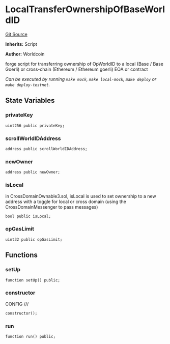 # LocalTransferOwnershipOfBaseWorldID
[Git Source](https://github.com/SwineCoder101/world-id-state-bridge/blob/da63ea15118c125576858d5f20d9bfdd91cb337f/src/script/ownership/scroll/LocalTransferOwnershipOfScrollWorldID.s.sol)

**Inherits:**
Script

**Author:**
Worldcoin

forge script for transferring ownership of OpWorldID to a local (Base / Base Goerli)
or cross-chain (Ethereum / Ethereum goerli) EOA or contract

*Can be executed by running `make mock`, `make local-mock`, `make deploy` or `make deploy-testnet`.*


## State Variables
### privateKey

```solidity
uint256 public privateKey;
```


### scrollWorldIDAddress

```solidity
address public scrollWorldIDAddress;
```


### newOwner

```solidity
address public newOwner;
```


### isLocal
in CrossDomainOwnable3.sol, isLocal is used to set ownership to a new address with a toggle
for local or cross domain (using the CrossDomainMessenger to pass messages)


```solidity
bool public isLocal;
```


### opGasLimit

```solidity
uint32 public opGasLimit;
```


## Functions
### setUp


```solidity
function setUp() public;
```

### constructor

CONFIG                           ///


```solidity
constructor();
```

### run


```solidity
function run() public;
```

